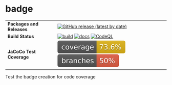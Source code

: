 # badge

 |                           |                                                                                                                                                                                                                                                                                                                                                                                                                                                     |
|:--------------------------|:----------------------------------------------------------------------------------------------------------------------------------------------------------------------------------------------------------------------------------------------------------------------------------------------------------------------------------------------------------------------------------------------------------------------------------------------------|
| __Packages and Releases__ | [![GitHub release (latest by date)](https://img.shields.io/github/v/release/nunompassos/badge?logo=GitHub)](https://github.com/nunompassos/badge/releases)                                                                                                                                                                                                                                                                                          |
| __Build Status__          | [![build](https://github.com/nunompassos/badge/workflows/build/badge.svg)](https://github.com/nunompassos/badge/actions/workflows/java-katas-test.yml) [![docs](https://github.com/nunompassos/badge/workflows/docs/badge.svg)](https://nunompassos.github.io/badge/) [![CodeQL](https://github.com/nunompassos/badge/actions/workflows/codeql-analysis.yml/badge.svg)](https://github.com/nunompassos/badge/actions/workflows/codeql-analysis.yml) |
| __JaCoCo Test Coverage__  | [![coverage](https://raw.githubusercontent.com/nunompassos/badge/badges/jacoco.svg)](https://github.com/nunompassos/badge/actions/workflows/build.yml) [![branches coverage](https://raw.githubusercontent.com/nunompassos/badge/badges/branches.svg)](https://github.com/nunompassos/badge/actions/workflows/build.yml)                                                                                                                            |


Test the badge creation for code coverage
